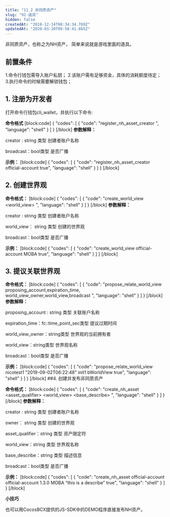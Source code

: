 ```yaml
---
title: "11.2 非同质资产"
slug: "92-道具"
hidden: false
createdAt: "2018-12-14T08:34:34.789Z"
updatedAt: "2020-03-20T09:58:41.865Z"
---
```

非同质资产，也称之为NH资产， 简单来说就是游戏里面的道具。


## 前置条件

1.命令行钱包需导入账户私钥；
2.该账户需有足够资金，具体的消耗额度待定；
3.执行命令的时候需要解锁钱包；


## 1. 注册为开发者

打开命令行钱包cli_wallet，并执行以下命令:

**命令格式** 
[block:code]
{
  "codes": [
    {
      "code": "register_nh_asset_creator <creator> <broadcast>",
      "language": "shell"
    }
  ]
}
[/block]
**参数解释：**

creator : string 类型 创建者账户名称

broadcast：bool类型 是否广播


**示例：** 
[block:code]
{
  "codes": [
    {
      "code": "register_nh_asset_creator official-account true",
      "language": "shell"
    }
  ]
}
[/block]
## 2. 创建世界观

**命令格式：** 
[block:code]
{
  "codes": [
    {
      "code": "create_world_view <creator> <world_view> <broadcast>",
      "language": "shell"
    }
  ]
}
[/block]
**参数解释：**

creator : string 类型 创建者账户名称

world_view： string 类型  创建的世界观

broadcast：bool类型 是否广播


**示例：** 
[block:code]
{
  "codes": [
    {
      "code": "create_world_view official-account MOBA true",
      "language": "shell"
    }
  ]
}
[/block]
## 3.  提议关联世界观

**命令格式：** 
[block:code]
{
  "codes": [
    {
      "code": "propose_relate_world_view proposing_account,expiration_time, world_view_owner,world_view,broadcast                ",
      "language": "shell"
    }
  ]
}
[/block]
**参数解释：**

proposing_account : string 类型 关联账户名称

expiration_time：fc::time_point_sec类型  提议过期时间

world_view_owner：string类型 世界观的当前拥有者

world_view：string类型 世界观名称

broadcast：bool类型 是否广播

**示例：** 
[block:code]
{
  "codes": [
    {
      "code": "propose_relate_world_view nicotest1 \"2019-09-02T06:22:48\" init1 bWorldView true",
      "language": "shell"
    }
  ]
}
[/block]
##4. 创建并发布非同质资产

**命令格式：** 
[block:code]
{
  "codes": [
    {
      "code": "create_nh_asset <ceator> <owner> <asset_qualifier> <world_view> <base_describe> <broadcast>",
      "language": "shell"
    }
  ]
}
[/block]
**参数解释：**

creator : string 类型 创建者账户名称

owner： string 类型  创建的世界观

asset_qualifier：string 类型  资产限定符

world_view：string 类型 世界观名称

base_describe：string 类型 描述信息

broadcast：bool类型 是否广播

**示例：** 
[block:code]
{
  "codes": [
    {
      "code": "create_nh_asset official-account official-account 1.3.0 MOBA “this is a describe” true",
      "language": "shell"
    }
  ]
}
[/block]

**小技巧**

也可以用CocosBCX提供的JS-SDK中的DEMO程序直接发布NH资产。